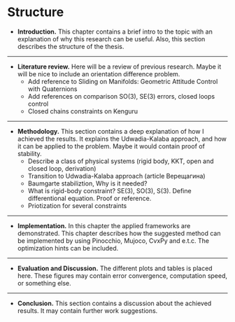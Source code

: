 # Structure

* $\textbf{Introduction.}$ This chapter contains a brief intro to the topic with an explanation of why this research can be useful. Also, this section describes the structure of the thesis.
---
* $\textbf{Literature review.}$ Here will be a review of previous research. Maybe it will be nice to include an orientation difference problem. 
    * Add reference to Sliding on Manifolds: Geometric Attitude Control with Quaternions
    * Add references on comparison SO(3), SE(3) errors, closed loops control
    * Closed chains constraints on Kenguru
---
* $\textbf{Methodology.}$ This section contains a deep explanation of how I achieved the results. It explains the Udwadia-Kalaba approach, and how it can be applied to the problem. Maybe it would contain proof of stability.
    * Describe a class of physical systems (rigid body, KKT, open and closed loop, derivation)
    * Transition to Udwadia-Kalaba approach (article Верещагина)
    * Baumgarte stabiliztion, Why is it needed?
    * What is rigid-body constraint? SE(3), SO(3), S(3). Define differentional equation. Proof or reference.
    * Priotization for several constraints
---
* $\textbf{Implementation.}$ In this chapter the applied frameworks are demonstrated. This chapter describes how the 
suggested method can be implemented by using Pinocchio, Mujoco, 
CvxPy and e.t.c. The optimization hints can be included.

---
* $\textbf{Evaluation and Discussion.}$ The different plots and 
tables is placed here. These figures may contain error convergence, computation speed, or something else.
---
* $\textbf{Conclusion.}$ This section contains a discussion about the achieved results. It may contain further work suggestions.
